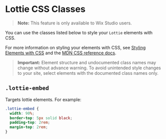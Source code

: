 <!-- This article was published using the Doc Push single-sourcing tool. Any changes to this article MUST be made in the source file. Find it at www.github.com/wix-private/velo-docs.-->

# Lottie CSS Classes

> **Note:** This feature is only available to Wix Studio users.

You can use the classes listed below
to style your `Lottie` elements with CSS.

For more information on styling your elements with CSS, see
[Styling Elements with CSS]($w/styling-elements-with-css) and the
[MDN CSS reference docs](https://developer.mozilla.org/en-US/docs/Learn/CSS).

<blockquote class="important">

__Important:__
Element structure and undocumented class names
may change without advance warning.
To avoid unintended style changes to your site,
select elements with the documented class names only.

</blockquote>

## `.lottie-embed`

Targets lottie elements.
For example:

```css
.lottie-embed {
  width: 90%;
  border-top: 5px solid black;
  padding-top: 2rem;
  margin-top: 2rem;
}
```
